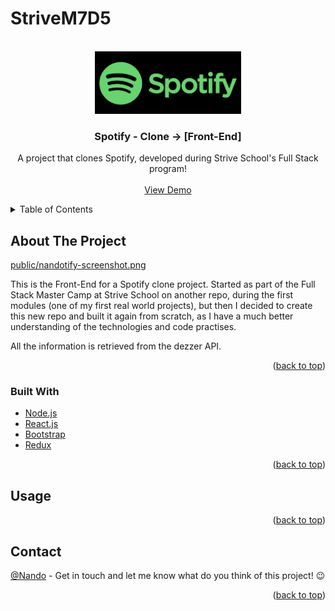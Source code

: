 # StriveM7D5

<div id="top"></div>

<!-- PROJECT LOGO -->
<br />
<div align="center">
  <a href="https://github.com/Nando-C/Buildweek2">
    <img src="public/spotify-logo.png" alt="Logo" height="100">
  </a>

<h3 align="center">Spotify - Clone  -> [Front-End]</h3>

  <p align="center">
    A project that clones Spotify, developed during Strive School's Full Stack program!
    <br />
    <br />
    <a href="https://nandotify.vercel.app/">View Demo</a>
    <!-- ·
    <a href="https://github.com/Nando-C/Buildweek2/issues">Report Bug</a> -->
  </p>
</div>

<!-- TABLE OF CONTENTS -->
<details>
  <summary>Table of Contents</summary>
  <ol>
    <li>
      <a href="#about-the-project">About The Project</a>
      <ul>
        <li><a href="#built-with">Built With</a></li>
      </ul>
    </li>
    <li><a href="#usage">Usage</a>
     <ul>
        <li><a href="#">feature</a></li>
      </ul>
    </li>
    <li><a href="#contact">Contact</a></li>
  </ol>
</details>

<!-- ABOUT THE PROJECT -->

## About The Project

[public/nandotify-screenshot.png](https://nandotify.vercel.app)

This is the Front-End for a Spotify clone project. Started as part of the Full Stack Master Camp at Strive School on another repo, during the first modules (one of my first real world projects), but then I decided to create this new repo and built it again from scratch, as I have a much better understanding of the technologies and code practises.

All the information is retrieved from the dezzer API.

<p align="right">(<a href="#top">back to top</a>)</p>

### Built With

- [Node.js](https://nodejs.org/)
- [React.js](https://reactjs.org/)
- [Bootstrap](https://getbootstrap.com)
- [Redux](https://redux.js.org/)

<p align="right">(<a href="#top">back to top</a>)</p>

<!-- USAGE EXAMPLES -->

## Usage

<p align="right">(<a href="#top">back to top</a>)</p>

<!-- CONTACT -->

## Contact

[@Nando](https://hernando-crespo.vercel.app/) - Get in touch and let me know what do you think of this project! 😉

<p align="right">(<a href="#top">back to top</a>)</p>
